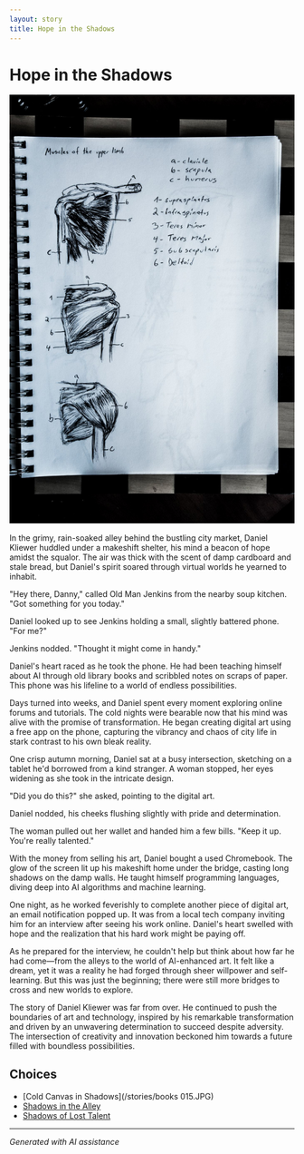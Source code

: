 ```yaml
---
layout: story
title: Hope in the Shadows
---
```


# Hope in the Shadows

![Hope in the Shadows](/input_images/463437008_8751402828287409_6880135836708144342_n.jpg)

In the grimy, rain-soaked alley behind the bustling city market, Daniel Kliewer huddled under a makeshift shelter, his mind a beacon of hope amidst the squalor. The air was thick with the scent of damp cardboard and stale bread, but Daniel's spirit soared through virtual worlds he yearned to inhabit.

"Hey there, Danny," called Old Man Jenkins from the nearby soup kitchen. "Got something for you today."

Daniel looked up to see Jenkins holding a small, slightly battered phone. "For me?"

Jenkins nodded. "Thought it might come in handy."

Daniel's heart raced as he took the phone. He had been teaching himself about AI through old library books and scribbled notes on scraps of paper. This phone was his lifeline to a world of endless possibilities.

Days turned into weeks, and Daniel spent every moment exploring online forums and tutorials. The cold nights were bearable now that his mind was alive with the promise of transformation. He began creating digital art using a free app on the phone, capturing the vibrancy and chaos of city life in stark contrast to his own bleak reality.

One crisp autumn morning, Daniel sat at a busy intersection, sketching on a tablet he'd borrowed from a kind stranger. A woman stopped, her eyes widening as she took in the intricate design.

"Did you do this?" she asked, pointing to the digital art.

Daniel nodded, his cheeks flushing slightly with pride and determination.

The woman pulled out her wallet and handed him a few bills. "Keep it up. You're really talented."

With the money from selling his art, Daniel bought a used Chromebook. The glow of the screen lit up his makeshift home under the bridge, casting long shadows on the damp walls. He taught himself programming languages, diving deep into AI algorithms and machine learning.

One night, as he worked feverishly to complete another piece of digital art, an email notification popped up. It was from a local tech company inviting him for an interview after seeing his work online. Daniel's heart swelled with hope and the realization that his hard work might be paying off.

As he prepared for the interview, he couldn't help but think about how far he had come—from the alleys to the world of AI-enhanced art. It felt like a dream, yet it was a reality he had forged through sheer willpower and self-learning. But this was just the beginning; there were still more bridges to cross and new worlds to explore.

The story of Daniel Kliewer was far from over. He continued to push the boundaries of art and technology, inspired by his remarkable transformation and driven by an unwavering determination to succeed despite adversity. The intersection of creativity and innovation beckoned him towards a future filled with boundless possibilities.


## Choices

* [Cold Canvas in Shadows](/stories/books 015.JPG)
* [Shadows in the Alley](/stories/20221013_140630)
* [Shadows of Lost Talent](/stories/476485484_1684131429201363_7550930141077594240_n)


---
*Generated with AI assistance*
